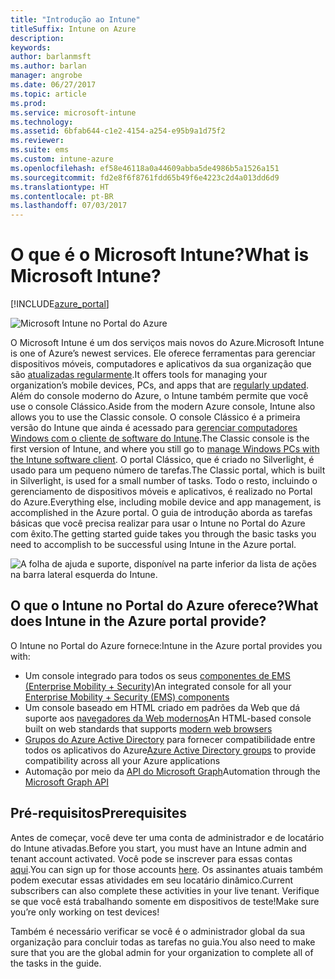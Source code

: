 ```yaml
---
title: "Introdução ao Intune"
titleSuffix: Intune on Azure
description: 
keywords: 
author: barlanmsft
ms.author: barlan
manager: angrobe
ms.date: 06/27/2017
ms.topic: article
ms.prod: 
ms.service: microsoft-intune
ms.technology: 
ms.assetid: 6bfab644-c1e2-4154-a254-e95b9a1d75f2
ms.reviewer: 
ms.suite: ems
ms.custom: intune-azure
ms.openlocfilehash: ef58e46118a0a44609abba5de4986b5a1526a151
ms.sourcegitcommit: fd2e8f6f8761fdd65b49f6e4223c2d4a013dd6d9
ms.translationtype: HT
ms.contentlocale: pt-BR
ms.lasthandoff: 07/03/2017
---
```

# <span data-ttu-id="5188b-102">O que é o Microsoft Intune?</span><span class="sxs-lookup"><span data-stu-id="5188b-102">What is Microsoft Intune?</span></span>
<a id="what-is-microsoft-intune" class="xliff"></a>

[!INCLUDE[azure_portal](./includes/azure_portal.md)]

![Microsoft Intune no Portal do Azure](./media/generic-intune-azure.png)

<span data-ttu-id="5188b-104">O Microsoft Intune é um dos serviços mais novos do Azure.</span><span class="sxs-lookup"><span data-stu-id="5188b-104">Microsoft Intune is one of Azure’s newest services.</span></span> <span data-ttu-id="5188b-105">Ele oferece ferramentas para gerenciar dispositivos móveis, computadores e aplicativos da sua organização que são [atualizadas regularmente](whats-new.md).</span><span class="sxs-lookup"><span data-stu-id="5188b-105">It offers tools for managing your organization’s mobile devices, PCs, and apps that are [regularly updated](whats-new.md).</span></span> <span data-ttu-id="5188b-106">Além do console moderno do Azure, o Intune também permite que você use o console Clássico.</span><span class="sxs-lookup"><span data-stu-id="5188b-106">Aside from the modern Azure console, Intune also allows you to use the Classic console.</span></span> <span data-ttu-id="5188b-107">O console Clássico é a primeira versão do Intune que ainda é acessado para [gerenciar computadores Windows com o cliente de software do Intune](/intune-classic/deploy-use/pc-management-comparison.md).</span><span class="sxs-lookup"><span data-stu-id="5188b-107">The Classic console is the first version of Intune, and where you still go to [manage Windows PCs with the Intune software client](/intune-classic/deploy-use/pc-management-comparison.md).</span></span> <span data-ttu-id="5188b-108">O portal Clássico, que é criado no Silverlight, é usado para um pequeno número de tarefas.</span><span class="sxs-lookup"><span data-stu-id="5188b-108">The Classic portal, which is built in Silverlight, is used for a small number of tasks.</span></span> <span data-ttu-id="5188b-109">Todo o resto, incluindo o gerenciamento de dispositivos móveis e aplicativos, é realizado no Portal do Azure.</span><span class="sxs-lookup"><span data-stu-id="5188b-109">Everything else, including mobile device and app management, is accomplished in the Azure portal.</span></span> <span data-ttu-id="5188b-110">O guia de introdução aborda as tarefas básicas que você precisa realizar para usar o Intune no Portal do Azure com êxito.</span><span class="sxs-lookup"><span data-stu-id="5188b-110">The getting started guide takes you through the basic tasks you need to accomplish to be successful using Intune in the Azure portal.</span></span>

![A folha de ajuda e suporte, disponível na parte inferior da lista de ações na barra lateral esquerda do Intune.](./media/intune-azure-help-support-closeup.png)

## <span data-ttu-id="5188b-112">O que o Intune no Portal do Azure oferece?</span><span class="sxs-lookup"><span data-stu-id="5188b-112">What does Intune in the Azure portal provide?</span></span>
<a id="what-does-intune-in-the-azure-portal-provide" class="xliff"></a>

<span data-ttu-id="5188b-113">O Intune no Portal do Azure fornece:</span><span class="sxs-lookup"><span data-stu-id="5188b-113">Intune in the Azure portal provides you with:</span></span>

* <span data-ttu-id="5188b-114">Um console integrado para todos os seus [componentes de EMS (Enterprise Mobility + Security)](https://docs.microsoft.com/enterprise-mobility-security)</span><span class="sxs-lookup"><span data-stu-id="5188b-114">An integrated console for all your [Enterprise Mobility + Security (EMS) components](https://docs.microsoft.com/enterprise-mobility-security)</span></span>
* <span data-ttu-id="5188b-115">Um console baseado em HTML criado em padrões da Web que dá suporte aos [navegadores da Web modernos](supported-devices-browsers.md)</span><span class="sxs-lookup"><span data-stu-id="5188b-115">An HTML-based console built on web standards that supports [modern web browsers](supported-devices-browsers.md)</span></span>
* <span data-ttu-id="5188b-116">[Grupos do Azure Active Directory](groups-get-started.md) para fornecer compatibilidade entre todos os aplicativos do Azure</span><span class="sxs-lookup"><span data-stu-id="5188b-116">[Azure Active Directory groups](groups-get-started.md) to provide compatibility across all your Azure applications</span></span>
* <span data-ttu-id="5188b-117">Automação por meio da [API do Microsoft Graph](intune-graph-apis.md)</span><span class="sxs-lookup"><span data-stu-id="5188b-117">Automation through the [Microsoft Graph API](intune-graph-apis.md)</span></span>

## <span data-ttu-id="5188b-118">Pré-requisitos</span><span class="sxs-lookup"><span data-stu-id="5188b-118">Prerequisites</span></span>
<a id="prerequisites" class="xliff"></a>

<span data-ttu-id="5188b-119">Antes de começar, você deve ter uma conta de administrador e de locatário do Intune ativadas.</span><span class="sxs-lookup"><span data-stu-id="5188b-119">Before you start, you must have an Intune admin and tenant account activated.</span></span> <span data-ttu-id="5188b-120">Você pode se inscrever para essas contas [aqui](https://portal.office.com/Signup/Signup.aspx?OfferId=40BE278A-DFD1-470a-9EF7-9F2596EA7FF9&dl=INTUNE_A&ali=1#0%20).</span><span class="sxs-lookup"><span data-stu-id="5188b-120">You can sign up for those accounts [here](https://portal.office.com/Signup/Signup.aspx?OfferId=40BE278A-DFD1-470a-9EF7-9F2596EA7FF9&dl=INTUNE_A&ali=1#0%20).</span></span> <span data-ttu-id="5188b-121">Os assinantes atuais também podem executar essas atividades em seu locatário dinâmico.</span><span class="sxs-lookup"><span data-stu-id="5188b-121">Current subscribers can also complete these activities in your live tenant.</span></span> <span data-ttu-id="5188b-122">Verifique se que você está trabalhando somente em dispositivos de teste!</span><span class="sxs-lookup"><span data-stu-id="5188b-122">Make sure you’re only working on test devices!</span></span>

<span data-ttu-id="5188b-123">Também é necessário verificar se você é o administrador global da sua organização para concluir todas as tarefas no guia.</span><span class="sxs-lookup"><span data-stu-id="5188b-123">You also need to make sure that you are the global admin for your organization to complete all of the tasks in the guide.</span></span>
